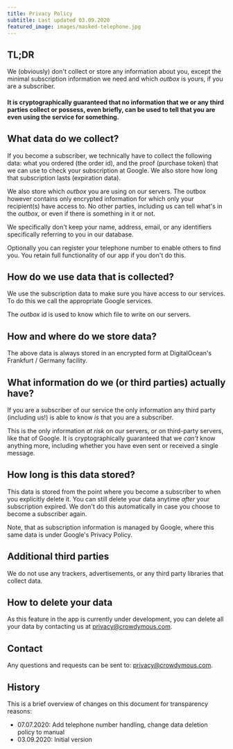 ```yaml
---
title: Privacy Policy
subtitle: Last updated 03.09.2020
featured_image: images/masked-telephone.jpg
---
```


## TL;DR

We (obviously) don't collect or store any information about you, except
the minimal subscription information we need and which
<i>outbox</i> is yours, if you are a subscriber.

#### It is cryptographically guaranteed that no information that we or any third parties collect or possess, even briefly, can be used to tell that you are even using the service for something.

## What data do we collect?

If you become a subscriber, we technically have to collect the following
data: what you ordered (the order id), and the proof (purchase token) that we can use
to check your subscription at Google. We also store how long that subscription lasts (expiration data).

We also store which <i>outbox</i> you are using on our servers. The outbox however
contains only encrypted information for which only your recipient(s) have
access to. No other parties, including us can tell what's in the <i>outbox</i>,
or even if there is something in it or not.

We specifically don't keep your name, address, email, or any identifiers specifically
referring to you in our database.

Optionally you can register your telephone number to enable others to find you. You
retain full functionality of our app if you don't do this.

## How do we use data that is collected?

We use the subscription data to make sure you have access to our services. To do
this we call the appropriate Google services.

The <i>outbox</i> id is used to know which file to write on our servers.

## How and where do we store data?

The above data is always stored in an encrypted form at DigitalOcean's
Frankfurt / Germany facility.

## What information do we (or third parties) actually have?

If you are a subscriber of our service the only information any third party
(including us!) is able to know <i>is</i> that you are a subscriber.

This is the only information <i>at risk</i> on our servers, or on third-party servers,
like that of Google. It is cryptographically
guaranteed that we <i>can't</i> know anything more, including whether you
have even sent or received a single message.

## How long is this data stored?

This data is stored from the point where you become a subscriber to when
you explicitly delete it. You can still delete your data anytime _after_ your subscription
expired. We don't do this automatically in case you choose to become a subscriber again.

Note, that as subscription information is managed by Google, where this same data
is under Google's Privacy Policy.

## Additional third parties

We do not use any trackers, advertisements, or any third party libraries that collect data.

## How to delete your data

As this feature in the app is currently under development, you can delete all your data
by contacting us at [privacy@crowdymous.com](mailto:privacy@crowdymous.com).

## Contact

Any questions and requests can be sent to: [privacy@crowdymous.com](mailto:privacy@crowdymous.com).

## History

This is a brief overview of changes on this document for transparency reasons:

* 07.07.2020: Add telephone number handling, change data deletion policy to manual
* 03.09.2020: Initial version
